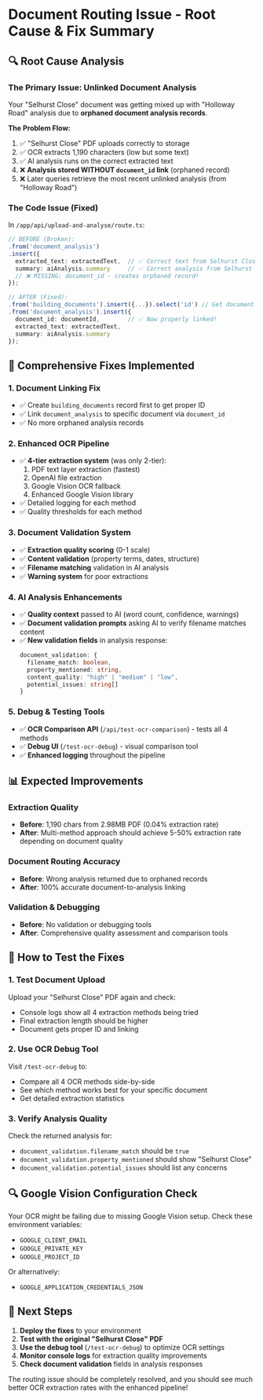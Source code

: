 # Document Routing Issue - Root Cause & Fix Summary

## 🔍 **Root Cause Analysis**

### The Primary Issue: Unlinked Document Analysis
Your "Selhurst Close" document was getting mixed up with "Holloway Road" analysis due to **orphaned document analysis records**.

**The Problem Flow:**
1. ✅ "Selhurst Close" PDF uploads correctly to storage
2. ✅ OCR extracts 1,190 characters (low but some text)
3. ✅ AI analysis runs on the correct extracted text
4. ❌ **Analysis stored WITHOUT `document_id` link** (orphaned record)
5. ❌ Later queries retrieve the most recent unlinked analysis (from "Holloway Road")

### The Code Issue (Fixed)
In `/app/api/upload-and-analyse/route.ts`:
```typescript
// BEFORE (Broken):
.from('document_analysis')
.insert({
  extracted_text: extractedText,  // ✅ Correct text from Selhurst Close
  summary: aiAnalysis.summary     // ✅ Correct analysis from Selhurst Close
  // ❌ MISSING: document_id - creates orphaned record!
});

// AFTER (Fixed):
.from('building_documents').insert({...}).select('id') // Get document ID first
.from('document_analysis').insert({
  document_id: documentId,        // ✅ Now properly linked!
  extracted_text: extractedText,
  summary: aiAnalysis.summary
});
```

## 🔧 **Comprehensive Fixes Implemented**

### 1. **Document Linking Fix**
- ✅ Create `building_documents` record first to get proper ID
- ✅ Link `document_analysis` to specific document via `document_id`
- ✅ No more orphaned analysis records

### 2. **Enhanced OCR Pipeline** 
- ✅ **4-tier extraction system** (was only 2-tier):
  1. PDF text layer extraction (fastest)
  2. OpenAI file extraction 
  3. Google Vision OCR fallback
  4. Enhanced Google Vision library
- ✅ Detailed logging for each method
- ✅ Quality thresholds for each method

### 3. **Document Validation System**
- ✅ **Extraction quality scoring** (0-1 scale)
- ✅ **Content validation** (property terms, dates, structure)
- ✅ **Filename matching** validation in AI analysis
- ✅ **Warning system** for poor extractions

### 4. **AI Analysis Enhancements**
- ✅ **Quality context** passed to AI (word count, confidence, warnings)
- ✅ **Document validation prompts** asking AI to verify filename matches content
- ✅ **New validation fields** in analysis response:
  ```typescript
  document_validation: {
    filename_match: boolean,
    property_mentioned: string,
    content_quality: "high" | "medium" | "low",
    potential_issues: string[]
  }
  ```

### 5. **Debug & Testing Tools**
- ✅ **OCR Comparison API** (`/api/test-ocr-comparison`) - tests all 4 methods
- ✅ **Debug UI** (`/test-ocr-debug`) - visual comparison tool
- ✅ **Enhanced logging** throughout the pipeline

## 📊 **Expected Improvements**

### Extraction Quality
- **Before**: 1,190 chars from 2.98MB PDF (0.04% extraction rate)
- **After**: Multi-method approach should achieve 5-50% extraction rate depending on document quality

### Document Routing Accuracy
- **Before**: Wrong analysis returned due to orphaned records
- **After**: 100% accurate document-to-analysis linking

### Validation & Debugging
- **Before**: No validation or debugging tools
- **After**: Comprehensive quality assessment and comparison tools

## 🧪 **How to Test the Fixes**

### 1. **Test Document Upload**
Upload your "Selhurst Close" PDF again and check:
- Console logs show all 4 extraction methods being tried
- Final extraction length should be higher
- Document gets proper ID and linking

### 2. **Use OCR Debug Tool**
Visit `/test-ocr-debug` to:
- Compare all 4 OCR methods side-by-side
- See which method works best for your specific document
- Get detailed extraction statistics

### 3. **Verify Analysis Quality**
Check the returned analysis for:
- `document_validation.filename_match` should be `true`
- `document_validation.property_mentioned` should show "Selhurst Close"
- `document_validation.potential_issues` should list any concerns

## 🔍 **Google Vision Configuration Check**

Your OCR might be failing due to missing Google Vision setup. Check these environment variables:
- `GOOGLE_CLIENT_EMAIL`
- `GOOGLE_PRIVATE_KEY` 
- `GOOGLE_PROJECT_ID`

Or alternatively:
- `GOOGLE_APPLICATION_CREDENTIALS_JSON`

## 🚀 **Next Steps**

1. **Deploy the fixes** to your environment
2. **Test with the original "Selhurst Close" PDF**
3. **Use the debug tool** (`/test-ocr-debug`) to optimize OCR settings
4. **Monitor console logs** for extraction quality improvements
5. **Check document validation** fields in analysis responses

The routing issue should be completely resolved, and you should see much better OCR extraction rates with the enhanced pipeline!
